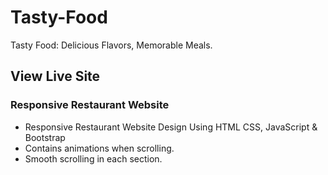 # Tasty-Food
Tasty Food: Delicious Flavors, Memorable Meals.

## View Live Site

### Responsive Restaurant Website

- Responsive Restaurant Website Design Using HTML CSS, JavaScript & Bootstrap
- Contains animations when scrolling.
- Smooth scrolling in each section.
